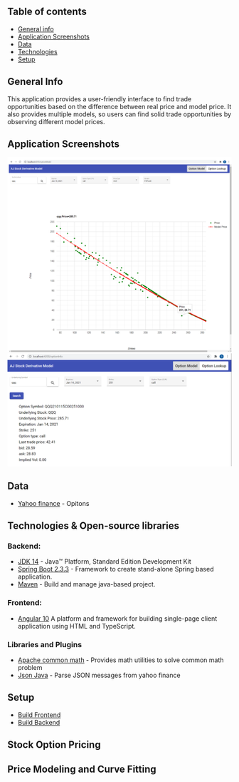 ## Table of contents
* [General info](#general-info)
* [Application Screenshots](#application-screenshots)
* [Data](#data)
* [Technologies](#technologies)
* [Setup](#setup)

## General Info
This application provides a user-friendly interface to find trade opportunities 
based on the difference between real price and model price. It also provides multiple models, 
so users can find solid trade opportunities by observing different model prices.
	
## Application Screenshots
![FitTwo price model](images/fitTwoCall.png)
![Quote Lookup](images/quoteLookUp.png)

## Data
* [Yahoo finance](https://query2.finance.yahoo.com/v7/finance/options/qqq) - Opitons

## Technologies & Open-source libraries

### Backend: 
* [JDK 14](https://docs.oracle.com/en/java/javase/14/) - Java™ Platform, Standard Edition Development Kit
* [Spring Boot 2.3.3](https://spring.io/projects/spring-boot) - Framework to create stand-alone Spring based application.
* [Maven](https://maven.apache.org/) - Build and manage java-based project.

### Frontend:
* [Angular 10](https://angular.io/) A platform and framework for building single-page client application using HTML and TypeScript.

### Libraries and Plugins
* [Apache common math](http://commons.apache.org/proper/commons-math/index.html) - Provides math utilities to solve common math problem 
* [Json Java](https://www.oracle.com/technical-resources/articles/java/json.html) - Parse JSON messages from yahoo finance
	
## Setup
* [Build Frontend](https://github.com/skatergu/stock-option/blob/master/options-frontend)
* [Build Backend](https://github.com/skatergu/stock-option/tree/master/options-backend)

## Stock Option Pricing

## Price Modeling and Curve Fitting

